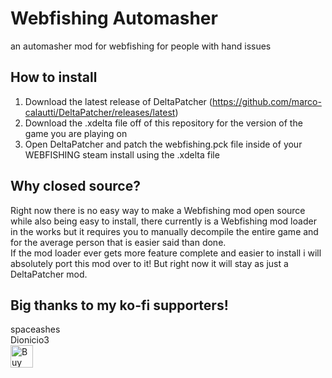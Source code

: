 # Webfishing Automasher
an automasher mod for webfishing for people with hand issues

## How to install
1. Download the latest release of DeltaPatcher (https://github.com/marco-calautti/DeltaPatcher/releases/latest)
2. Download the .xdelta file off of this repository for the version of the game you are playing on
3. Open DeltaPatcher and patch the webfishing.pck file inside of your WEBFISHING steam install using the .xdelta file

## Why closed source? 
Right now there is no easy way to make a Webfishing mod open source while also being easy to install, there currently is a Webfishing mod loader in the works but it requires you to manually decompile the entire game and for the average person that is easier said than done.<br>
If the mod loader ever gets more feature complete and easier to install i will absolutely port this mod over to it! But right now it will stay as just a DeltaPatcher mod.

## Big thanks to my ko-fi supporters!
spaceashes<br>
Dionicio3<br>
<a href='https://ko-fi.com/G2G1ZERWL' target='_blank'><img height='36' style='border:0px;height:36px;' src='https://storage.ko-fi.com/cdn/kofi3.png?v=3' border='0' alt='Buy Me a Coffee at ko-fi.com' /></a>
